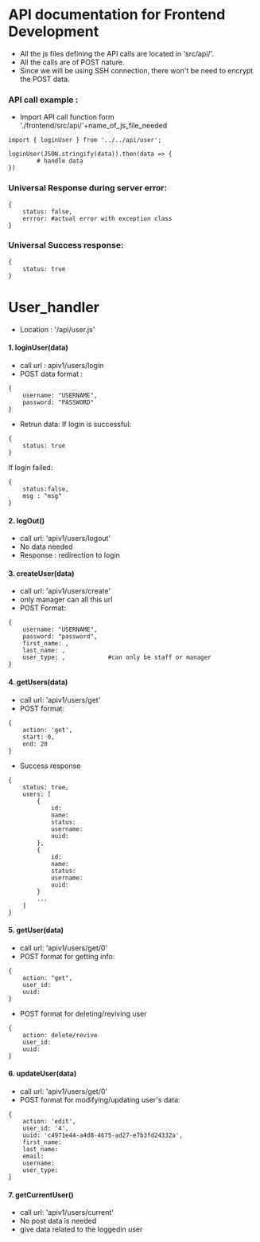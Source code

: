 # API documentation for Frontend Development
- All the js files defining the API calls are located in 'src/api/'.
- All the calls are of POST nature.
- Since we will be using SSH connection, there won't be need to encrypt the POST data.

### API call example : 
- Import API call function form './frontend/src/api/'+name_of_js_file_needed
``` 
import { loginUser } from '../../api/user';

loginUser(JSON.stringify(data)).then(data => {
        # handle data
})
```

### Universal Response during server error: 
```
{
    status: false,
    errror: #actual error with exception class
}
```
### Universal Success response: 
```
{
    status: true
} 
```


# User_handler 
- Location : '/api/user.js'

#### 1. loginUser(data)
- call url : apiv1/users/login
- POST data format : 
``` 
{
    username: "USERNAME",
    password: "PASSWORD"
}
```
- Retrun data: 
If login is successful: 
```
{
    status: true
}
```
If login failed:
```
{
    status:false,
    msg : "msg"
}
```

#### 2. logOut()
- call url: 'apiv1/users/logout'
- No data needed
- Response : redirection to login

#### 3. createUser(data)
- call url: 'apiv1/users/create'
- only manager can all this url
- POST Format: 
```
{
    username: "USERNAME",
    password: "password",
    first_name: ,
    last_name: ,
    user_type: ,            #can only be staff or manager
}
```

#### 4. getUsers(data)
- call url: 'apiv1/users/get'
- POST format:
```
{
    action: 'get',
    start: 0,
    end: 20
}
```
- Success response 
```
{
    status: true,
    users: [
        {
            id:
            name:
            status:
            username:
            uuid:
        },
        {
            id:
            name:
            status:
            username:
            uuid:
        }
        ...
    ]
}
```

#### 5. getUser(data)
- call url: 'apiv1/users/get/0'
- POST format for getting info:
```
{
    action: "get",
    user_id: 
    uuid:
}
```
- POST format for deleting/reviving user
```
{
    action: delete/revive
    user_id:
    uuid:
}
```

#### 6. updateUser(data)
- call url: 'apiv1/users/get/0'
- POST format for modifying/updating user's data:
```
{
    action: 'edit',
    user_id: '4',
    uuid: 'c4971e44-a4d8-4675-ad27-e7b3fd24332a',      
    first_name:
    last_name:
    email:
    username:
    user_type:
}
```

#### 7. getCurrentUser()
- call url: 'apiv1/users/current'
- No post data is needed
- give data related to the loggedin user 

